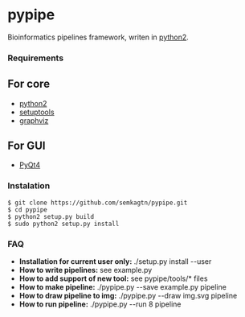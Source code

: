 pypipe
======

Bioinformatics pipelines framework,
writen in [python2](https://www.python.org/).

### Requirements
## For core
*   [python2](http://www.python.org/)
*   [setuptools](https://pythonhosted.org/setuptools/)
*   [graphviz](http://www.graphviz.org/)
## For GUI
*   [PyQt4](http://www.riverbankcomputing.co.uk/software/pyqt/intro)

### Instalation
    $ git clone https://github.com/semkagtn/pypipe.git
    $ cd pypipe
    $ python2 setup.py build
    $ sudo python2 setup.py install

### FAQ
*   **Installation for current user only:** ./setup.py install --user
*   **How to write pipelines:** see example.py
*   **How to add support of new tool:** see pypipe/tools/\* files
*   **How to make pipeline:** ./pypipe.py --save example.py pipeline
*   **How to draw pipeline to img:** ./pypipe.py --draw img.svg pipeline
*   **How to run pipeline:** ./pypipe.py --run 8 pipeline

